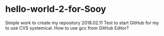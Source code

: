 # hello-world-2-for-Sooy
Simple work to create my repository 2018.02.11
Test to start GitHub for my to use CVS systemical.
How to use gcc from GitHub Editor?
